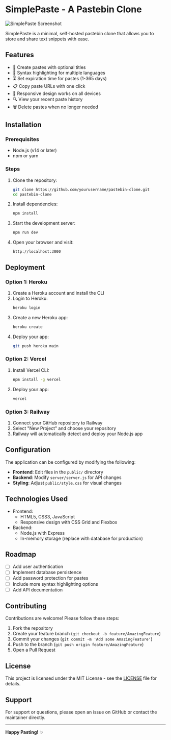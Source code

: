 # SimplePaste - A Pastebin Clone

![SimplePaste Screenshot](./screenshot.png)

SimplePaste is a minimal, self-hosted pastebin clone that allows you to store and share text snippets with ease.

## Features

- 🚀 Create pastes with optional titles
- 📝 Syntax highlighting for multiple languages
- ⏳ Set expiration time for pastes (1-365 days)
- 📋 Copy paste URLs with one click
- 📱 Responsive design works on all devices
- 🔍 View your recent paste history
- 🗑️ Delete pastes when no longer needed

## Installation

### Prerequisites

- Node.js (v14 or later)
- npm or yarn

### Steps

1. Clone the repository:
   ```bash
   git clone https://github.com/yourusername/pastebin-clone.git
   cd pastebin-clone
   ```

2. Install dependencies:
   ```bash
   npm install
   ```

3. Start the development server:
   ```bash
   npm run dev
   ```

4. Open your browser and visit:
   ```
   http://localhost:3000
   ```

## Deployment

### Option 1: Heroku

1. Create a Heroku account and install the CLI
2. Login to Heroku:
   ```bash
   heroku login
   ```
3. Create a new Heroku app:
   ```bash
   heroku create
   ```
4. Deploy your app:
   ```bash
   git push heroku main
   ```

### Option 2: Vercel

1. Install Vercel CLI:
   ```bash
   npm install -g vercel
   ```
2. Deploy your app:
   ```bash
   vercel
   ```

### Option 3: Railway

1. Connect your GitHub repository to Railway
2. Select "New Project" and choose your repository
3. Railway will automatically detect and deploy your Node.js app

## Configuration

The application can be configured by modifying the following:

- **Frontend**: Edit files in the `public/` directory
- **Backend**: Modify `server/server.js` for API changes
- **Styling**: Adjust `public/style.css` for visual changes

## Technologies Used

- Frontend:
  - HTML5, CSS3, JavaScript
  - Responsive design with CSS Grid and Flexbox
- Backend:
  - Node.js with Express
  - In-memory storage (replace with database for production)

## Roadmap

- [ ] Add user authentication
- [ ] Implement database persistence
- [ ] Add password protection for pastes
- [ ] Include more syntax highlighting options
- [ ] Add API documentation

## Contributing

Contributions are welcome! Please follow these steps:

1. Fork the repository
2. Create your feature branch (`git checkout -b feature/AmazingFeature`)
3. Commit your changes (`git commit -m 'Add some AmazingFeature'`)
4. Push to the branch (`git push origin feature/AmazingFeature`)
5. Open a Pull Request

## License

This project is licensed under the MIT License - see the [LICENSE](./LICENSE) file for details.

## Support

For support or questions, please open an issue on GitHub or contact the maintainer directly.

---

**Happy Pasting!** ✨

